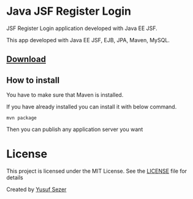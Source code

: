 # Java JSF Register Login

JSF Register Login application developed with Java EE JSF.

This app developed with Java EE JSF, EJB, JPA, Maven, MySQL.

## [Download](https://github.com/yusufsefasezer/jsf-register-login/archive/master.zip)

## How to install

You have to make sure that Maven is installed.

If you have already installed you can install it with below command.

``
mvn package
``

Then you can publish any application server you want

# License
This project is licensed under the MIT License. See the [LICENSE](LICENSE) file for details

Created by [Yusuf Sezer](https://www.yusufsezer.com)
